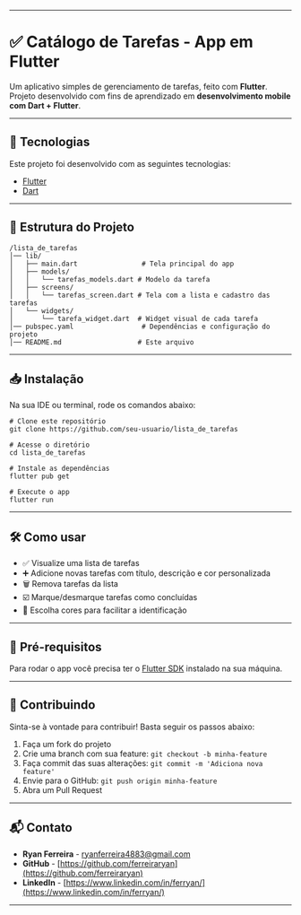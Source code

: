 
---

# ✅ Catálogo de Tarefas - App em Flutter

Um aplicativo simples de gerenciamento de tarefas, feito com **Flutter**.
Projeto desenvolvido com fins de aprendizado em **desenvolvimento mobile com Dart + Flutter**.

---

## 🚀 Tecnologias

Este projeto foi desenvolvido com as seguintes tecnologias:

* [Flutter](https://flutter.dev/)
* [Dart](https://dart.dev/)

---

## 📂 Estrutura do Projeto

```
/lista_de_tarefas
│── lib/
│   ├── main.dart                # Tela principal do app
│   ├── models/
│   │   └── tarefas_models.dart # Modelo da tarefa
│   ├── screens/
│   │   └── tarefas_screen.dart # Tela com a lista e cadastro das tarefas
│   └── widgets/
│       └── tarefa_widget.dart  # Widget visual de cada tarefa
│── pubspec.yaml                 # Dependências e configuração do projeto
│── README.md                   # Este arquivo
```

---

## 📥 Instalação

Na sua IDE ou terminal, rode os comandos abaixo:

```
# Clone este repositório
git clone https://github.com/seu-usuario/lista_de_tarefas

# Acesse o diretório
cd lista_de_tarefas

# Instale as dependências
flutter pub get

# Execute o app
flutter run
```

---

## 🛠️ Como usar

* ✅ Visualize uma lista de tarefas
* ➕ Adicione novas tarefas com título, descrição e cor personalizada
* 🗑️ Remova tarefas da lista
* ☑️ Marque/desmarque tarefas como concluídas
* 🎨 Escolha cores para facilitar a identificação

---

## 📱 Pré-requisitos

Para rodar o app você precisa ter o [Flutter SDK](https://flutter.dev/docs/get-started/install) instalado na sua máquina.

---

## 🤝 Contribuindo

Sinta-se à vontade para contribuir! Basta seguir os passos abaixo:

1. Faça um fork do projeto
2. Crie uma branch com sua feature:
   `git checkout -b minha-feature`
3. Faça commit das suas alterações:
   `git commit -m 'Adiciona nova feature'`
4. Envie para o GitHub:
   `git push origin minha-feature`
5. Abra um Pull Request

---

## 📬 Contato

* **Ryan Ferreira** - [ryanferreira4883@gmail.com](mailto:ryanferreira4883@gmail.com)
* **GitHub** - [https://github.com/ferreiraryan](https://github.com/ferreiraryan)
* **LinkedIn** - [https://www.linkedin.com/in/ferryan/](https://www.linkedin.com/in/ferryan/)

---


